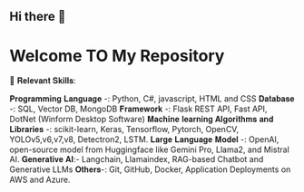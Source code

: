 ## Hi there 👋

# Welcome TO My Repository

🔭 𝐑𝐞𝐥𝐞𝐯𝐚𝐧𝐭 𝐒𝐤𝐢𝐥𝐥𝐬:

𝐏𝐫𝐨𝐠𝐫𝐚𝐦𝐦𝐢𝐧𝐠 𝐋𝐚𝐧𝐠𝐮𝐚𝐠𝐞 -: Python, C#, javascript, HTML and CSS
𝐃𝐚𝐭𝐚𝐛𝐚𝐬𝐞 -: SQL, Vector DB, MongoDB
𝐅𝐫𝐚𝐦𝐞𝐰𝐨𝐫𝐤 -: Flask REST API, Fast API, DotNet (Winform Desktop Software)
𝐌𝐚𝐜𝐡𝐢𝐧𝐞 𝐥𝐞𝐚𝐫𝐧𝐢𝐧𝐠 𝐀𝐥𝐠𝐨𝐫𝐢𝐭𝐡𝐦𝐬 𝐚𝐧𝐝 𝐋𝐢𝐛𝐫𝐚𝐫𝐢𝐞𝐬 -: scikit-learn, Keras, Tensorflow, Pytorch,
OpenCV, YOLOv5,v6,v7,v8, Detectron2, LSTM.
𝐋𝐚𝐫𝐠𝐞 𝐋𝐚𝐧𝐠𝐮𝐚𝐠𝐞 𝐌𝐨𝐝𝐞𝐥 -: OpenAI, open-source model from Huggingface like Gemini Pro,
Llama2, and Mistral AI.
𝐆𝐞𝐧𝐞𝐫𝐚𝐭𝐢𝐯𝐞 𝐀𝐈:- Langchain, Llamaindex, RAG-based Chatbot and Generative LLMs
𝐎𝐭𝐡𝐞𝐫𝐬-: Git, GitHub, Docker, Application Deployments on AWS and Azure.
<!--
**alokyadav2020/alokyadav2020** is a ✨ _special_ ✨ repository because its `README.md` (this file) appears on your GitHub profile.

Here are some ideas to get you started:

- 🔭 I’m currently working on ...
- 🌱 I’m currently learning ...
- 👯 I’m looking to collaborate on ...
- 🤔 I’m looking for help with ...
- 💬 Ask me about ...
- 📫 How to reach me: ...
- 😄 Pronouns: ...
- ⚡ Fun fact: ...
-->
